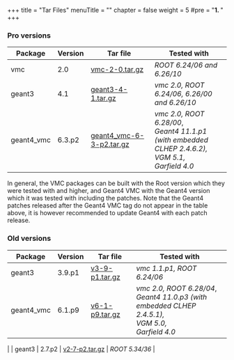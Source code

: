 +++
title = "Tar Files"
menuTitle = ""
chapter = false
weight = 5
#pre = "<b>1. </b>"
+++

### Pro versions

| Package | Version | Tar file | Tested with |
|---------|---------|----------| ------------|
| vmc | 2.0 | [vmc-2-0.tar.gz](https://github.com/vmc-project/vmc/archive/v2-0.tar.gz) | *ROOT 6.24/06 and 6.26/10* |
| geant3 | 4.1 | [geant3-4-1.tar.gz](https://github.com/vmc-project/geant3/archive/v4-1.tar.gz) | *vmc 2.0, ROOT 6.24/06, 6.26/00 and 6.26/10* |
| geant4_vmc | 6.3.p2 | [geant4_vmc-6-3-p2.tar.gz](https://github.com/vmc-project/geant4_vmc/archive/v6-3-p2.tar.gz) | *vmc 2.0, ROOT 6.28/00*,<br> *Geant4 11.1.p1 (with embedded CLHEP 2.4.6.2),* <br> *VGM 5.1,* <br> *Garfield 4.0*|

In general, the VMC packages can be built with the Root version which they were tested with and higher, and Geant4 VMC with the Geant4 version which it was tested with including the patches. Note that the Geant4 patches released after the Geant4 VMC tag do not appear in the table above, it is however recommended to update Geant4 with each patch release.

### Old versions

| Package | Version | Tar file | Tested with |
|---------|---------|----------| ------------|
| geant3 | 3.9.p1 | [v3-9-p1.tar.gz](https://github.com/vmc-project/geant3/archive/v3-9-p1.tar.gz) | *vmc 1.1.p1, ROOT 6.24/06*  |
| geant4_vmc | 6.1.p9 | [v6-1-p9.tar.gz](https://github.com/vmc-project/geant4_vmc/archive/v6-1-p9.tar.gz) | *vmc 2.0, ROOT 6.28/04*,<br> *Geant4 11.0.p3 (with embedded CLHEP 2.4.5.1),* <br> *VGM 5.0,* <br> *Garfield 4.0*|
|
| geant3 | 2.7.p2 | [v2-7-p2.tar.gz](https://github.com/vmc-project/geant3/archive/v2-7-p2.tar.gz) | *ROOT 5.34/36*  |

